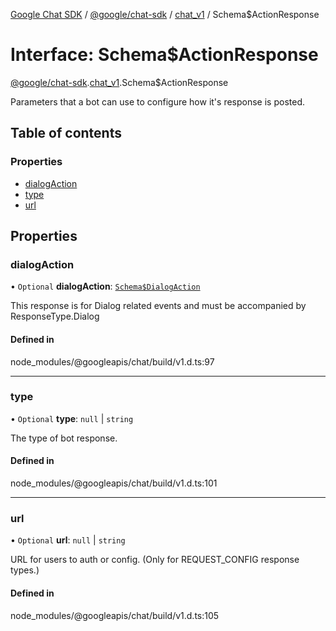 [Google Chat SDK](../README.md) / [@google/chat-sdk](../modules/google_chat_sdk.md) / [chat\_v1](../modules/google_chat_sdk.chat_v1.md) / Schema$ActionResponse

# Interface: Schema$ActionResponse

[@google/chat-sdk](../modules/google_chat_sdk.md).[chat_v1](../modules/google_chat_sdk.chat_v1.md).Schema$ActionResponse

Parameters that a bot can use to configure how it's response is posted.

## Table of contents

### Properties

- [dialogAction](google_chat_sdk.chat_v1.Schema_ActionResponse.md#dialogaction)
- [type](google_chat_sdk.chat_v1.Schema_ActionResponse.md#type)
- [url](google_chat_sdk.chat_v1.Schema_ActionResponse.md#url)

## Properties

### dialogAction

• `Optional` **dialogAction**: [`Schema$DialogAction`](google_chat_sdk.chat_v1.Schema_DialogAction.md)

This response is for Dialog related events and must be accompanied by ResponseType.Dialog

#### Defined in

node_modules/@googleapis/chat/build/v1.d.ts:97

___

### type

• `Optional` **type**: ``null`` \| `string`

The type of bot response.

#### Defined in

node_modules/@googleapis/chat/build/v1.d.ts:101

___

### url

• `Optional` **url**: ``null`` \| `string`

URL for users to auth or config. (Only for REQUEST_CONFIG response types.)

#### Defined in

node_modules/@googleapis/chat/build/v1.d.ts:105
